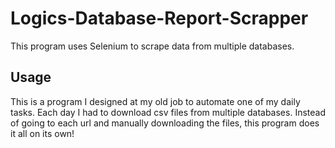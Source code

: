 # Logics-Database-Report-Scrapper
This program uses Selenium to scrape data from multiple databases. 

## Usage
This is a program I designed at my old job to automate one of my daily tasks. Each day I had to download csv files from multiple databases. Instead of going to each url and manually downloading the files, this program does it all on its own!
